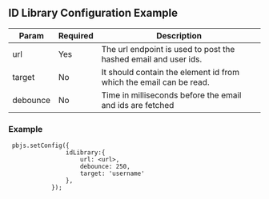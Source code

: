 ## ID Library Configuration Example 


|Param            |Required                         |Description                         |
|----------------|-------------------------------|-----------------------------|
|url |Yes           | The url endpoint is used to post the hashed email and user ids.           |
|target          |No            |It should contain the element id from which the email can be read.      |
|debounce          |No            | Time in milliseconds before the email and ids are fetched        |

### Example
```
 pbjs.setConfig({
                idLibrary:{
                    url: <url>,
                    debounce: 250,
                    target: 'username'
                },
            });
```    


```   
